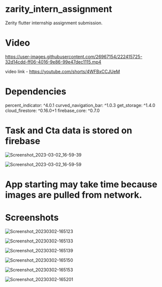 # zarity_intern_assignment

Zerity flutter internship assignment submission.

# Video

https://user-images.githubusercontent.com/26967154/222415725-32d14cdd-ff06-4016-9e86-99e47dec1115.mp4

video link - https://youtube.com/shorts/4WFBxCCJUeM

# Dependencies
 
 percent_indicator: ^4.0.1
 curved_navigation_bar: ^1.0.3
 get_storage: ^1.4.0
 cloud_firestore: ^0.16.0+1
 firebase_core: ^0.7.0
 
 # Task and Cta data is stored on firebase

![Screenshot_2023-03-02_16-59-39](https://user-images.githubusercontent.com/26967154/222416595-cff74d79-cac9-4ab7-8bfa-2e2906a022fb.png)

![Screenshot_2023-03-02_16-59-59](https://user-images.githubusercontent.com/26967154/222416627-40dc09ce-4af9-452a-b214-ec67bddb7c04.png)
 
 # App starting may take time because images are pulled from network.
 
 # Screenshots
 
![Screenshot_20230302-165123](https://user-images.githubusercontent.com/26967154/222415100-3dc4661e-8daa-414d-b7fb-25bb6d064f3e.jpg)

![Screenshot_20230302-165133](https://user-images.githubusercontent.com/26967154/222415182-5fd841ad-1f6e-458b-8016-64c6870ece0e.jpg)

![Screenshot_20230302-165139](https://user-images.githubusercontent.com/26967154/222415184-7017509a-660b-4867-ac32-b0ce1121c473.jpg)

![Screenshot_20230302-165150](https://user-images.githubusercontent.com/26967154/222415231-403cd2d0-d5eb-4b0e-b702-dae5d416653c.jpg)

![Screenshot_20230302-165153](https://user-images.githubusercontent.com/26967154/222415538-95110510-7443-40b7-a112-898b6c958dc1.jpg)

![Screenshot_20230302-165201](https://user-images.githubusercontent.com/26967154/222415581-352a796f-96a6-470b-b935-8814a69db06d.jpg)




